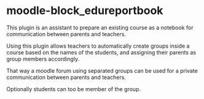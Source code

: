 # moodle-block_edureportbook
This plugin is an assistant to prepare an existing course
as a notebook for communication between parents and teachers.

Using this plugin allows teachers to automatically create
groups inside a course based on the names of the students,
and assigning their parents as group members accordingly.

That way a moodle forum using separated groups can be used
for a private communication between parents and teachers.

Optionally students can too be member of the group.
